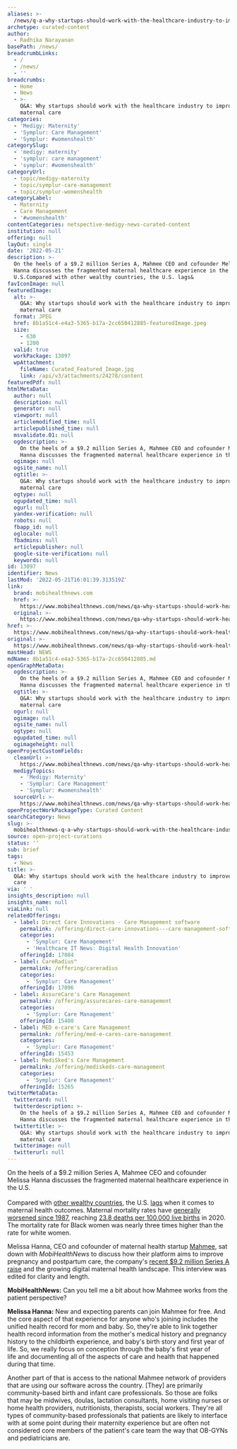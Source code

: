```yaml
---
aliases: >-
  /news/q-a-why-startups-should-work-with-the-healthcare-industry-to-improve-maternal-care
archetype: curated-content
author:
  - Radhika Narayanan
basePath: /news/
breadcrumbLinks:
  - /
  - /news/
  - ''
breadcrumbs:
  - Home
  - News
  - >-
    Q&A: Why startups should work with the healthcare industry to improve
    maternal care
categories:
  - 'Medigy: Maternity'
  - 'Symplur: Care Management'
  - 'Symplur: #womenshealth'
categorySlug:
  - 'medigy: maternity'
  - 'symplur: care management'
  - 'symplur: #womenshealth'
categoryUrl:
  - topic/medigy-maternity
  - topic/symplur-care-management
  - topic/symplur-womenshealth
categoryLabel:
  - Maternity
  - Care Management
  - '#womenshealth'
contentCategories: netspective-medigy-news-curated-content
institution: null
offering: null
layOut: single
date: '2022-05-21'
description: >-
  On the heels of a $9.2 million Series A, Mahmee CEO and cofounder Melissa
  Hanna discusses the fragmented maternal healthcare experience in the
  U.S.Compared with other wealthy countries, the U.S. lags&
favIconImage: null
featuredImage:
  alt: >-
    Q&A: Why startups should work with the healthcare industry to improve
    maternal care
  format: JPEG
  href: 8b1a51c4-e4a3-5365-b17a-2cc650412885-featuredImage.jpeg
  size:
    - 630
    - 1200
  valid: true
  workPackage: 13097
  wpAttachment:
    fileName: Curated_Featured_Image.jpg
    link: /api/v3/attachments/24278/content
featuredPdf: null
htmlMetaData:
  author: null
  description: null
  generator: null
  viewport: null
  articlemodified_time: null
  articlepublished_time: null
  msvalidate.01: null
  ogdescription: >-
    On the heels of a $9.2 million Series A, Mahmee CEO and cofounder Melissa
    Hanna discusses the fragmented maternal healthcare experience in the U.S.
  ogimage: null
  ogsite_name: null
  ogtitle: >-
    Q&A: Why startups should work with the healthcare industry to improve
    maternal care
  ogtype: null
  ogupdated_time: null
  ogurl: null
  yandex-verification: null
  robots: null
  fbapp_id: null
  oglocale: null
  fbadmins: null
  articlepublisher: null
  google-site-verification: null
  keywords: null
id: 13097
identifier: News
lastMod: '2022-05-21T16:01:39.313519Z'
link:
  brand: mobihealthnews.com
  href: >-
    https://www.mobihealthnews.com/news/qa-why-startups-should-work-healthcare-industry-disrupt-maternal-care
  original: >-
    https://www.mobihealthnews.com/news/qa-why-startups-should-work-healthcare-industry-disrupt-maternal-care
href: >-
  https://www.mobihealthnews.com/news/qa-why-startups-should-work-healthcare-industry-disrupt-maternal-care
original: >-
  https://www.mobihealthnews.com/news/qa-why-startups-should-work-healthcare-industry-disrupt-maternal-care
mastHead: NEWS
mdName: 8b1a51c4-e4a3-5365-b17a-2cc650412885.md
openGraphMetaData:
  ogdescription: >-
    On the heels of a $9.2 million Series A, Mahmee CEO and cofounder Melissa
    Hanna discusses the fragmented maternal healthcare experience in the U.S.
  ogtitle: >-
    Q&A: Why startups should work with the healthcare industry to improve
    maternal care
  ogurl: null
  ogimage: null
  ogsite_name: null
  ogtype: null
  ogupdated_time: null
  ogimageheight: null
openProjectCustomFields:
  cleanUrl: >-
    https://www.mobihealthnews.com/news/qa-why-startups-should-work-healthcare-industry-disrupt-maternal-care
  medigyTopics:
    - 'Medigy: Maternity'
    - 'Symplur: Care Management'
    - 'Symplur: #womenshealth'
  sourceUrl: >-
    https://www.mobihealthnews.com/news/qa-why-startups-should-work-healthcare-industry-disrupt-maternal-care
openProjectWorkPackageType: Curated Content
searchCategory: News
slug: >-
  mobihealthnews-q-a-why-startups-should-work-with-the-healthcare-industry-to-improve-maternal-care
source: open-project-curations
status: ''
sub: brief
tags:
  - News
title: >-
  Q&A: Why startups should work with the healthcare industry to improve maternal
  care
via: ' '
insights_description: null
insights_name: null
viaLink: null
relatedOfferings:
  - label: Direct Care Innovations - Care Management software
    permalink: /offering/direct-care-innovations---care-management-software
    categories:
      - 'Symplur: Care Management'
      - 'Healthcare IT News: Digital Health Innovation'
    offeringId: 17884
  - label: CareRadius™
    permalink: /offering/careradius
    categories:
      - 'Symplur: Care Management'
    offeringId: 17096
  - label: AssureCare's Care Management
    permalink: /offering/assurecares-care-management
    categories:
      - 'Symplur: Care Management'
    offeringId: 15480
  - label: MED e-care's Care Management
    permalink: /offering/med-e-cares-care-management
    categories:
      - 'Symplur: Care Management'
    offeringId: 15453
  - label: MediSked's Care Management
    permalink: /offering/mediskeds-care-management
    categories:
      - 'Symplur: Care Management'
    offeringId: 15265
twitterMetaData:
  twittercard: null
  twitterdescription: >-
    On the heels of a $9.2 million Series A, Mahmee CEO and cofounder Melissa
    Hanna discusses the fragmented maternal healthcare experience in the U.S.
  twittertitle: >-
    Q&A: Why startups should work with the healthcare industry to improve
    maternal care
  twitterimage: null
  twitterurl: null
---
```

<p>On the heels of a $9.2 million Series A, Mahmee CEO and cofounder Melissa Hanna discusses the fragmented maternal healthcare experience in the U.S.<br><br>Compared with <a href="https://www.commonwealthfund.org/publications/issue-briefs/2020/nov/maternal-mortality-maternity-care-us-compared-10-countries">other wealthy countries</a>, the U.S. <a href="https://www.nytimes.com/interactive/2021/11/17/opinion/maternal-pregnancy-health.html">lags</a>&nbsp;when it comes to maternal health outcomes. Maternal mortality rates have <a href="https://www.cdc.gov/reproductivehealth/maternal-mortality/pregnancy-mortality-surveillance-system.htm">generally worsened since 1987</a>, reaching <a href="https://www.cdc.gov/nchs/data/hestat/maternal-mortality/2020/maternal-mortality-rates-2020.htm">23.8 deaths per 100,000 live births</a> in 2020. The mortality rate for Black women was nearly three times higher than the rate for white women.</p><p>Melissa Hanna, CEO and cofounder of maternal health startup <a href="https://www.mobihealthnews.com/tag/mahmee">Mahmee</a>, sat down with <i>MobiHealthNews</i> to discuss how their platform aims to improve pregnancy and postpartum care, the company's <a href="https://www.mobihealthnews.com/news/maternal-health-startup-mahmee-scores-92m">recent $9.2 million Series A raise</a> and the growing digital maternal health landscape. This interview was edited for clarity and length.</p><p><strong>MobiHealthNews:</strong> Can you tell me a bit about how Mahmee works from the patient perspective?</p><p><strong>Melissa Hanna:</strong> New and expecting parents can join Mahmee for free. And the core aspect of that experience for anyone who's joining includes the unified health record for mom and baby. So, they're able to link together health record information from the mother's medical history and pregnancy history to the childbirth experience, and baby's birth story and first year of life. So, we really focus on conception through the baby's first year of life&nbsp;and documenting all of the aspects of care and health that happened during that time.</p><p>Another part of that is access to the national Mahmee network of providers that are using our software across the country. [They] are primarily community-based birth and infant care professionals. So those are folks that may be midwives, doulas, lactation consultants, home visiting nurses or home health providers, nutritionists, therapists, social workers. They're all types of community-based professionals that patients are likely to interface with at some point during their maternity experience&nbsp;but are often not considered core members of the patient's care team the way that OB-GYNs and&nbsp;pediatricians are.</p>